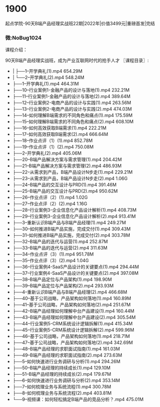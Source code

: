 # 1900
起点学院-90天B端产品经理实战班22期|2022年|价值3499元|重磅首发|完结
### 微:NoBug1024 


课程介绍：

90天B端产品经理实战班，成为产业互联网时代的抢手人才
〖课程目录〗:

- | ├──1–开学典礼(1).mp4 654.29M
- | └──2–开学典礼(2).mp4 548.24M
- ├──1–开学典礼(1).mp4 464.31M
- ├──10–行业案例1-金融产品的设计与落地(1).mp4 232.21M
- ├──11–行业案例1-金融产品的设计与落地(2).mp4 389.64M
- ├──12–行业案例2-电商产品的设计与实践(1).mp4 263.56M
- ├──13–行业案例2-电商产品的设计与实践(2).mp4 474.03M
- ├──14–如何理解B端需求的不同角色和痛点(1).mp4 175.59M
- ├──15–如何理解B端需求的不同角色和痛点(2).mp4 608.10M
- ├──16–如何高效获取B端需求(1).mp4 222.21M
- ├──17–如何高效获取B端需求(2).mp4 666.64M
- ├──18–作业点评（1）(1).mp4 852.78M
- ├──19–作业点评（1）(2).mp4 750.08M
- ├──2–开学典礼(2).mp4 405.06M
- ├──20–B端产品解决方案与需求管理(1).mp4 204.42M
- ├──21–B端产品解决方案与需求管理(2).mp4 486.93M
- ├──22–从需求到产品，B端产品设计N步走(1).mp4 229.21M
- ├──23–从需求到产品，B端产品设计N步走(2).mp4 1.06G
- ├──24–B端产品的交互设计与PRD(1).mp4 391.46M
- ├──25–B端产品的交互设计与PRD(2).mp4 950.62M
- ├──26–作业点评（2）(1).mp4 1.02G
- ├──27–作业点评（2）(2).mp4 1.16G
- ├──28–行业案例3-企业信息化产品设计解析(1).mp4 408.73M
- ├──29–行业案例3-企业信息化产品设计解析(2).mp4 913.41M
- ├──3–重新认识B端产品与B端产品经理(1).mp4 249.27M
- ├──30–如何推进B端产品实施，完成交付(1).mp4 309.43M
- ├──31–如何推进B端产品实施，完成交付(2).mp4 303.78M
- ├──32–B端产品的迭代与运营(1).mp4 252.87M
- ├──33–B端产品的迭代与运营(2).mp4 311.63M
- ├──34–作业点评（3）(1).mp4 951.78M
- ├──35–作业点评（3）(2).mp4 1.04G
- ├──36–行业案例4-SaaS产品设计的关键要点(1).mp4 294.44M
- ├──37–行业案例4-SaaS产品设计的关键要点(2).mp4 397.08M
- ├──38–B端产品定位与产品架构(1).mp4 198.90M
- ├──39–B端产品定位与产品架构(2).mp4 293.93M
- ├──4–重新认识B端产品与B端产品经理(2).mp4 466.68M
- ├──40–基于公司战略，产品架构如何落地(1).mp4 160.89M
- ├──41–基于公司战略，产品架构如何落地(2).mp4 251.67M
- ├──42–B端产品经理如何理解中台产品建设(1).mp4 160.44M
- ├──43–B端产品经理如何理解中台产品建设(2).mp4 305.54M
- ├──44–行业案例5-CRM系统设计逻辑拆解(1).mp4 415.34M
- ├──45–行业案例5-CRM系统设计逻辑拆解(2).mp4 599.96M
- ├──46–基于公司战略，产品架构如何落地(1).mp4 218.71M
- ├──47–基于公司战略，产品架构如何落地(2).mp4 342.69M
- ├──48–B端产品经理的求职面试指南(1).mp4 161.03M
- ├──49–B端产品经理的求职面试指南(2).mp4 273.63M
- ├──5–如何快速进行业务调研与分析(1).mp4 294.26M
- ├──50–B端产品经理的持续成长(1).mp4 129.10M
- ├──51–B端产品经理的持续成长(2).mp4 179.67M
- ├──6–如何快速进行业务调研与分析(2).mp4 353.14M
- ├──7–如何梳理业务与系统流程(1).mp4 300.78M
- ├──8–如何梳理业务与系统流程(2).mp4 403.81M
- └──9–视频课：如何轻松搞定B端产品的竞品分析？.mp4 475.01M
